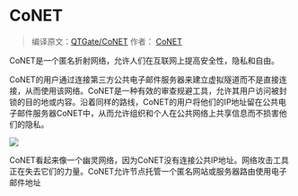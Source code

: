 # CoNET

> 编译原文：[QTGate/CoNET](https://github.com/QTGate/CoNET) 作者： [CoNET](https://github.com/QTGate)

CoNET是一个匿名折射网络，允许人们在互联网上提高安全性，隐私和自由。

CoNET的用户通过连接第三方公共电子邮件服务器来建立虚拟隧道而不是直接连接，从而使用该网络。CoNET是一种有效的审查规避工具，允许其用户访问被封锁的目的地或内容。沿着同样的路线，CoNET的用户将他们的IP地址留在公共电子邮件服务器CoNET中，从而允许组织和个人在公共网络上共享信息而不损害他们的隐私。

![](https://raw.githubusercontent.com/loremwalker/fq-book/master/docs/images/conet_refraction1.png)

CoNET看起来像一个幽灵网络，因为CoNET没有连接公共IP地址。网络攻击工具正在失去它们的力量。CoNET允许节点托管一个匿名网站或服务器路由使用电子邮件地址

